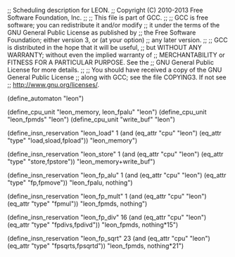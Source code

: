 ;; Scheduling description for LEON.
;;   Copyright (C) 2010-2013 Free Software Foundation, Inc.
;;
;; This file is part of GCC.
;;
;; GCC is free software; you can redistribute it and/or modify
;; it under the terms of the GNU General Public License as published by
;; the Free Software Foundation; either version 3, or (at your option)
;; any later version.
;;
;; GCC is distributed in the hope that it will be useful,
;; but WITHOUT ANY WARRANTY; without even the implied warranty of
;; MERCHANTABILITY or FITNESS FOR A PARTICULAR PURPOSE.  See the
;; GNU General Public License for more details.
;;
;; You should have received a copy of the GNU General Public License
;; along with GCC; see the file COPYING3.  If not see
;; <http://www.gnu.org/licenses/>.


(define_automaton "leon")

(define_cpu_unit "leon_memory, leon_fpalu" "leon")
(define_cpu_unit "leon_fpmds" "leon")
(define_cpu_unit "write_buf" "leon")

(define_insn_reservation "leon_load" 1
  (and (eq_attr "cpu" "leon")
    (eq_attr "type" "load,sload,fpload"))
  "leon_memory")

(define_insn_reservation "leon_store" 1
  (and (eq_attr "cpu" "leon")
    (eq_attr "type" "store,fpstore"))
  "leon_memory+write_buf")
  
(define_insn_reservation "leon_fp_alu" 1
  (and (eq_attr "cpu" "leon")
    (eq_attr "type" "fp,fpmove"))
  "leon_fpalu, nothing")

(define_insn_reservation "leon_fp_mult" 1
  (and (eq_attr "cpu" "leon")
    (eq_attr "type" "fpmul"))
  "leon_fpmds, nothing")

(define_insn_reservation "leon_fp_div" 16
  (and (eq_attr "cpu" "leon")
    (eq_attr "type" "fpdivs,fpdivd"))
  "leon_fpmds, nothing*15")

(define_insn_reservation "leon_fp_sqrt" 23
  (and (eq_attr "cpu" "leon")
    (eq_attr "type" "fpsqrts,fpsqrtd"))
  "leon_fpmds, nothing*21")

